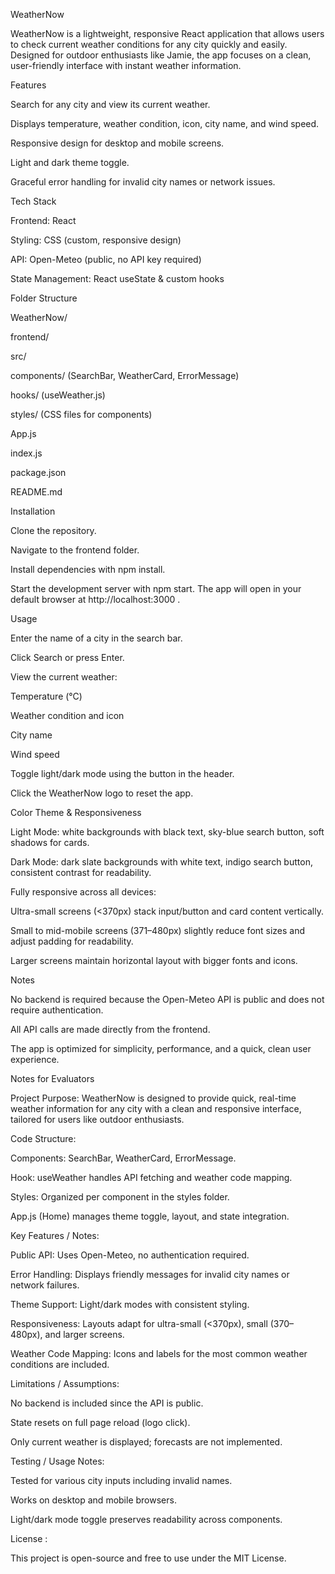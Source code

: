 WeatherNow

WeatherNow is a lightweight, responsive React application that allows users to check current weather conditions for any city quickly and easily. Designed for outdoor enthusiasts like Jamie, the app focuses on a clean, user-friendly interface with instant weather information.

Features

Search for any city and view its current weather.

Displays temperature, weather condition, icon, city name, and wind speed.

Responsive design for desktop and mobile screens.

Light and dark theme toggle.

Graceful error handling for invalid city names or network issues.

Tech Stack

Frontend: React

Styling: CSS (custom, responsive design)

API: Open-Meteo (public, no API key required)

State Management: React useState & custom hooks

Folder Structure

WeatherNow/

frontend/

src/

components/ (SearchBar, WeatherCard, ErrorMessage)

hooks/ (useWeather.js)

styles/ (CSS files for components)

App.js

index.js

package.json

README.md

Installation

Clone the repository.

Navigate to the frontend folder.

Install dependencies with npm install.

Start the development server with npm start.
The app will open in your default browser at http://localhost:3000
.

Usage

Enter the name of a city in the search bar.

Click Search or press Enter.

View the current weather:

Temperature (°C)

Weather condition and icon

City name

Wind speed

Toggle light/dark mode using the button in the header.

Click the WeatherNow logo to reset the app.

Color Theme & Responsiveness

Light Mode: white backgrounds with black text, sky-blue search button, soft shadows for cards.

Dark Mode: dark slate backgrounds with white text, indigo search button, consistent contrast for readability.

Fully responsive across all devices:

Ultra-small screens (<370px) stack input/button and card content vertically.

Small to mid-mobile screens (371–480px) slightly reduce font sizes and adjust padding for readability.

Larger screens maintain horizontal layout with bigger fonts and icons.

Notes

No backend is required because the Open-Meteo API is public and does not require authentication.

All API calls are made directly from the frontend.

The app is optimized for simplicity, performance, and a quick, clean user experience.

Notes for Evaluators

Project Purpose: WeatherNow is designed to provide quick, real-time weather information for any city with a clean and responsive interface, tailored for users like outdoor enthusiasts.

Code Structure:

Components: SearchBar, WeatherCard, ErrorMessage.

Hook: useWeather handles API fetching and weather code mapping.

Styles: Organized per component in the styles folder.

App.js (Home) manages theme toggle, layout, and state integration.

Key Features / Notes:

Public API: Uses Open-Meteo, no authentication required.

Error Handling: Displays friendly messages for invalid city names or network failures.

Theme Support: Light/dark modes with consistent styling.

Responsiveness: Layouts adapt for ultra-small (<370px), small (370–480px), and larger screens.

Weather Code Mapping: Icons and labels for the most common weather conditions are included.

Limitations / Assumptions:

No backend is included since the API is public.

State resets on full page reload (logo click).

Only current weather is displayed; forecasts are not implemented.

Testing / Usage Notes:

Tested for various city inputs including invalid names.

Works on desktop and mobile browsers.

Light/dark mode toggle preserves readability across components.

License :

This project is open-source and free to use under the MIT License.